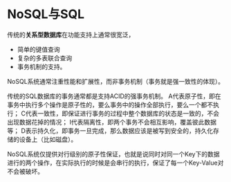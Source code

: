 # NoSQL与SQL

传统的**关系型数据库**在功能支持上通常很宽泛，
- 简单的键值查询
- 复杂的多表联合查询
- 事务机制的支持。

NoSQL系统通常注重性能和扩展性，而非事务机制（事务就是强一致性的体现）。

传统的SQL数据库的事务通常都是支持ACID的强事务机制。
A代表原子性，即在事务中执行多个操作是原子性的，要么事务中的操作全部执行，要么一个都不执行；
C代表一致性，即保证进行事务的过程中整个数据库的状态是一致的，不会出现数据花掉的情况；
I代表隔离性，即两个事务不会相互影响，覆盖彼此数据等；
D表示持久化，即事务一旦完成，那么数据应该是被写到安全的，持久化存储的设备上（比如磁盘）。

NoSQL系统仅提供对行级别的原子性保证，也就是说同时对同一个Key下的数据进行的两个操作，在实际执行的时候是会串行的执行，保证了每一个Key-Value对不会被破坏。